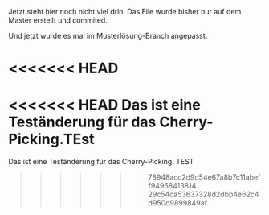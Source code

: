 Jetzt steht hier noch nicht viel drin. Das File wurde bisher nur auf dem Master erstellt und commited.

Und jetzt wurde es mal im Musterlösung-Branch angepasst.

<<<<<<< HEAD
=======
<<<<<<< HEAD
Das ist eine Teständerung für das Cherry-Picking.TEst
=======
Das ist eine Teständerung für das Cherry-Picking. TEST
>>>>>>> 78948acc2d9d54e67a8b7c11abeff94968413814
>>>>>>> 29c54ca53637328d2dbb4e62c4d950d9899849af
